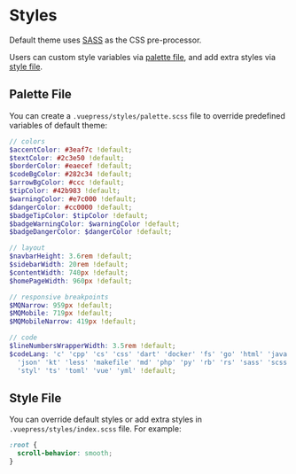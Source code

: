 # Styles

Default theme uses [SASS](https://sass-lang.com/) as the CSS pre-processor.

Users can custom style variables via [palette file](#palette-file), and add extra styles via [style file](#style-file).

## Palette File

You can create a `.vuepress/styles/palette.scss` file to override predefined variables of default theme:

```scss
// colors
$accentColor: #3eaf7c !default;
$textColor: #2c3e50 !default;
$borderColor: #eaecef !default;
$codeBgColor: #282c34 !default;
$arrowBgColor: #ccc !default;
$tipColor: #42b983 !default;
$warningColor: #e7c000 !default;
$dangerColor: #cc0000 !default;
$badgeTipColor: $tipColor !default;
$badgeWarningColor: $warningColor !default;
$badgeDangerColor: $dangerColor !default;

// layout
$navbarHeight: 3.6rem !default;
$sidebarWidth: 20rem !default;
$contentWidth: 740px !default;
$homePageWidth: 960px !default;

// responsive breakpoints
$MQNarrow: 959px !default;
$MQMobile: 719px !default;
$MQMobileNarrow: 419px !default;

// code
$lineNumbersWrapperWidth: 3.5rem !default;
$codeLang: 'c' 'cpp' 'cs' 'css' 'dart' 'docker' 'fs' 'go' 'html' 'java' 'js'
  'json' 'kt' 'less' 'makefile' 'md' 'php' 'py' 'rb' 'rs' 'sass' 'scss' 'sh'
  'styl' 'ts' 'toml' 'vue' 'yml' !default;
```

## Style File

You can override default styles or add extra styles in `.vuepress/styles/index.scss` file. For example:

```scss
:root {
  scroll-behavior: smooth;
}
```

